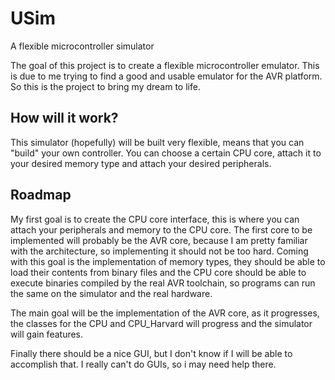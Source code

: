 # USim
A flexible microcontroller simulator

The goal of this project is to create a flexible microcontroller emulator. This is due to me trying to find a good and usable emulator for the AVR platform. So this is the project to bring my dream to life. 

## How will it work?
This simulator (hopefully) will be built very flexible, means that you can "build" your own controller. You can choose a certain CPU core, attach it to your desired memory type and attach your desired peripherals.

## Roadmap
My first goal is to create the CPU core interface, this is where you can attach your peripherals and memory to the CPU core. The first core to be implemented will probably be the AVR core, because I am pretty familiar with the architecture, so implementing it should not be too hard. Coming with this goal is the implementation of memory types, they should be able to load their contents from binary files and the CPU core should be able to execute binaries compiled by the real AVR toolchain, so programs can run the same on the simulator and the real hardware.

The main goal will be the implementation of the AVR core, as it progresses, the classes for the CPU and CPU_Harvard will progress and the simulator will gain features.

Finally there should be a nice GUI, but I don't know if I will be able to accomplish that. I really can't do GUIs, so i may need help there.